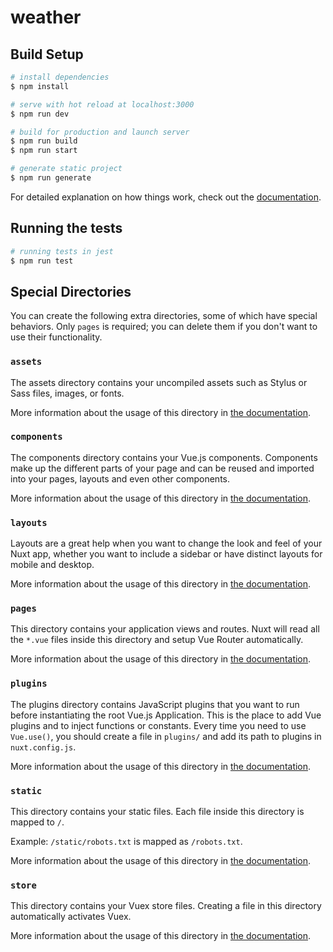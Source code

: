# weather

## Build Setup

```bash
# install dependencies
$ npm install

# serve with hot reload at localhost:3000
$ npm run dev

# build for production and launch server
$ npm run build
$ npm run start

# generate static project
$ npm run generate
```

For detailed explanation on how things work, check out the [documentation](https://nuxtjs.org).

## Running the tests

```bash
# running tests in jest
$ npm run test
```

## Special Directories

You can create the following extra directories, some of which have special behaviors. Only `pages` is required; you can delete them if you don't want to use their functionality.

### `assets`

The assets directory contains your uncompiled assets such as Stylus or Sass files, images, or fonts.

More information about the usage of this directory in [the documentation](https://nuxtjs.org/docs/2.x/directory-structure/assets).

### `components`

The components directory contains your Vue.js components. Components make up the different parts of your page and can be reused and imported into your pages, layouts and even other components.

More information about the usage of this directory in [the documentation](https://nuxtjs.org/docs/2.x/directory-structure/components).

### `layouts`

Layouts are a great help when you want to change the look and feel of your Nuxt app, whether you want to include a sidebar or have distinct layouts for mobile and desktop.

More information about the usage of this directory in [the documentation](https://nuxtjs.org/docs/2.x/directory-structure/layouts).

### `pages`

This directory contains your application views and routes. Nuxt will read all the `*.vue` files inside this directory and setup Vue Router automatically.

More information about the usage of this directory in [the documentation](https://nuxtjs.org/docs/2.x/get-started/routing).

### `plugins`

The plugins directory contains JavaScript plugins that you want to run before instantiating the root Vue.js Application. This is the place to add Vue plugins and to inject functions or constants. Every time you need to use `Vue.use()`, you should create a file in `plugins/` and add its path to plugins in `nuxt.config.js`.

More information about the usage of this directory in [the documentation](https://nuxtjs.org/docs/2.x/directory-structure/plugins).

### `static`

This directory contains your static files. Each file inside this directory is mapped to `/`.

Example: `/static/robots.txt` is mapped as `/robots.txt`.

More information about the usage of this directory in [the documentation](https://nuxtjs.org/docs/2.x/directory-structure/static).

### `store`

This directory contains your Vuex store files. Creating a file in this directory automatically activates Vuex.

More information about the usage of this directory in [the documentation](https://nuxtjs.org/docs/2.x/directory-structure/store).
